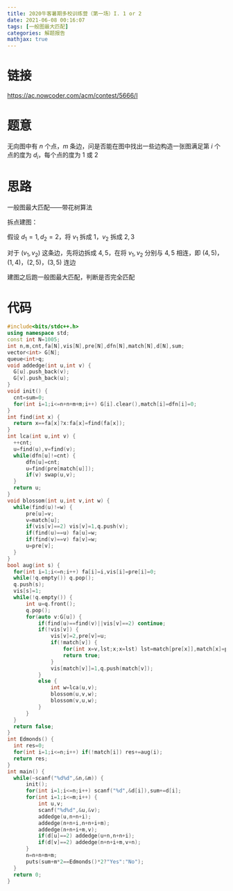 ```yaml
---
title: 2020牛客暑期多校训练营（第一场）I. 1 or 2
date: 2021-06-08 00:16:07
tags: [一般图最大匹配]
categories: 解题报告
mathjax: true
---
```


# 链接

<https://ac.nowcoder.com/acm/contest/5666/I>

# 题意

无向图中有 $n$ 个点，$m$ 条边，问是否能在图中找出一些边构造一张图满足第 $i$ 个点的度为 $d_i$，每个点的度为 $1$ 或 $2$

<!--more-->

# 思路

一般图最大匹配——带花树算法

拆点建图：

假设 $d_1=1,d_2=2$，将 $v_1$ 拆成 $1$，$v_2$ 拆成 $2,3$

对于 $(v_1,v_2)$ 这条边，先将边拆成 $4,5$，在将 $v_1,v_2$ 分别与 $4,5$ 相连，即 $(4,5)$，$(1,4)$，$(2,5)$，$(3,5)$ 连边

建图之后跑一般图最大匹配，判断是否完全匹配

# 代码

```cpp
#include<bits/stdc++.h>
using namespace std;
const int N=1005;
int n,m,cnt,fa[N],vis[N],pre[N],dfn[N],match[N],d[N],sum;
vector<int> G[N];
queue<int>q;
void addedge(int u,int v) {
  G[u].push_back(v);
  G[v].push_back(u);
}
void init() {
  cnt=sum=0;
  for(int i=1;i<=n+n+m+m;i++) G[i].clear(),match[i]=dfn[i]=0;
}
int find(int x) {
  return x==fa[x]?x:fa[x]=find(fa[x]);
}
int lca(int u,int v) {
  ++cnt;
  u=find(u),v=find(v);
  while(dfn[u]!=cnt) {
      dfn[u]=cnt;
      u=find(pre[match[u]]);
      if(v) swap(u,v);
  }
  return u;
}
void blossom(int u,int v,int w) {
  while(find(u)!=w) {
      pre[u]=v;
      v=match[u];
      if(vis[v]==2) vis[v]=1,q.push(v);
      if(find(u)==u) fa[u]=w;
      if(find(v)==v) fa[v]=w;
      u=pre[v];
  }
}
bool aug(int s) {
  for(int i=1;i<=n;i++) fa[i]=i,vis[i]=pre[i]=0;
  while(!q.empty()) q.pop();
  q.push(s);
  vis[s]=1;
  while(!q.empty()) {
      int u=q.front();
      q.pop();
      for(auto v:G[u]) {
          if(find(u)==find(v)||vis[v]==2) continue;
          if(!vis[v]) {
              vis[v]=2,pre[v]=u;
              if(!match[v]) {
                  for(int x=v,lst;x;x=lst) lst=match[pre[x]],match[x]=pre[x],match[pre[x]]=x;
                  return true;
              }
              vis[match[v]]=1,q.push(match[v]);
          }
          else {
              int w=lca(u,v);
              blossom(u,v,w);
              blossom(v,u,w);
          }
      }
  }
  return false;
}
int Edmonds() {
  int res=0;
  for(int i=1;i<=n;i++) if(!match[i]) res+=aug(i);
  return res;
}
int main() {
  while(~scanf("%d%d",&n,&m)) {
      init();
      for(int i=1;i<=n;i++) scanf("%d",&d[i]),sum+=d[i];
      for(int i=1;i<=m;i++) {
          int u,v;
          scanf("%d%d",&u,&v);
          addedge(u,n+n+i);
          addedge(n+n+i,n+n+i+m);
          addedge(n+n+i+m,v);
          if(d[u]==2) addedge(u+n,n+n+i);
          if(d[v]==2) addedge(n+n+i+m,v+n);
      }
      n=n+n+m+m;
      puts(sum+m*2==Edmonds()*2?"Yes":"No");
  }
  return 0;
}
```